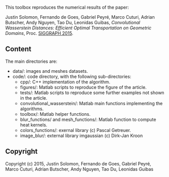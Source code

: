 This toolbox reproduces the numerical results of the paper:

Justin Solomon, Fernando de Goes, Gabriel Peyré, Marco Cuturi, Adrian Butscher, Andy Nguyen, Tao Du, Leonidas Guibas, _Convolutional Wasserstein Distances: Efficient Optimal Transportation on Geometric Domains_, Proc. [SIGGRAPH 2015](http://s2015.siggraph.org/).


Content
-------

The main directories are:
* data/: images and meshes datasets. 
* code/: code directory, with the following sub-directories:
    - cpp/: C++ implementation of the algorithm.
    - figures/: Matlab scripts to reproduce the figure of the article.
    - tests/: Matlab scripts to reproduce some further examples not shown in the article.
    - convolutional_wasserstein/: Matlab main functions implementing the algorithms.
    - toolbox/: Matlab helper functions.
    - blur_functions/ and mesh_functions/: Matlab function to compute heat kernels.
    - colors_functions/: exernal library (c) Pascal Getreuer.
    - image_blur/: external library imgaussian (c) Dirk-Jan Kroon

Copyright
-------

Copyright (c) 2015, Justin Solomon, Fernando de Goes, Gabriel Peyré, Marco Cuturi, Adrian Butscher, Andy Nguyen, Tao Du, Leonidas Guibas  


